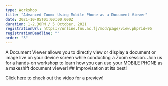 ```yaml
---
type: Workshop
title: "Advanced Zoom: Using Mobile Phone as a Document Viewer"
date: 2021-10-05T01:00:00.000Z
duration: 1-2.30PM / 5 October, 2021
registrationUrl: https://online.fnu.ac.fj/mod/page/view.php?id=95
registrationDeadline: ""
order: "3"
---
```

A Document Viewer allows you to directly view or display a document or image live on your device screen while conducting a Zoom session. Join us for a hands-on workshop to learn how you can use your MOBILE PHONE as a makeshift document viewer! ## Improvisation at its best!

Click [here](https://www.youtube.com/watch?v=GqERjSan04A&ab_channel=WisdomCommunityofPasifikaTeachers) to check out the video for a preview!